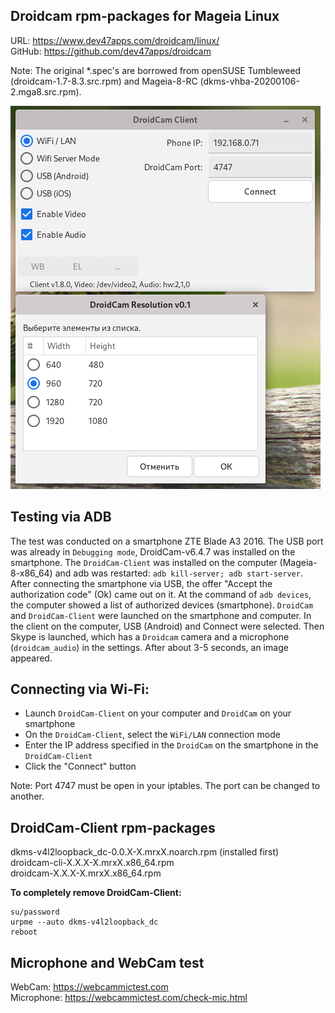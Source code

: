 Droidcam rpm-packages for Mageia Linux
---
URL: https://www.dev47apps.com/droidcam/linux/  
GitHub: https://github.com/dev47apps/droidcam  

Note: The original *.spec's are borrowed from openSUSE Tumbleweed (droidcam-1.7-8.3.src.rpm) and Mageia-8-RC (dkms-vhba-20200106-2.mga8.src.rpm).

![](https://github.com/AKotov-dev/droidcam-rpm/blob/main/scripts/archive/screenshots/screenshot.png)

Testing via ADB
---
The test was conducted on a smartphone ZTE Blade A3 2016. The USB port was already in `Debugging mode`, DroidCam-v6.4.7 was installed on the smartphone. The `DroidCam-Client` was installed on the computer (Mageia-8-x86_64) and adb was restarted: `adb kill-server; adb start-server`. After connecting the smartphone via USB, the offer "Accept the authorization code" (Ok) came out on it. At the command of `adb devices`, the computer showed a list of authorized devices (smartphone). `DroidCam` and `DroidCam-Client` were launched on the smartphone and computer. In the client on the computer, USB (Android) and Connect were selected. Then Skype is launched, which has a `Droidcam` camera and a microphone (`droidcam_audio`) in the settings. After about 3-5 seconds, an image appeared.

Connecting via Wi-Fi:
---
+ Launch `DroidCam-Client` on your computer and `DroidCam` on your smartphone
+ On the `DroidCam-Client`, select the `WiFi/LAN` connection mode
+ Enter the IP address specified in the `DroidCam` on the smartphone in the `DroidCam-Client`
+ Click the "Connect" button

Note: Port 4747 must be open in your iptables. The port can be changed to another.

DroidCam-Client rpm-packages
---
dkms-v4l2loopback_dc-0.0.X-X.mrxX.noarch.rpm (installed first)  
droidcam-cli-X.X.X-X.mrxX.x86_64.rpm  
droidcam-X.X.X-X.mrxX.x86_64.rpm  

**To completely remove DroidCam-Client:**
```
su/password
urpme --auto dkms-v4l2loopback_dc
reboot
```
Microphone and WebCam test
---
WebCam: https://webcammictest.com  
Microphone: https://webcammictest.com/check-mic.html

